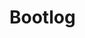 # Bootlog

<script>
import Bootlog from "src/client/bootlog.js"
import d3 from "src/external/d3.v5.js"

(async() => {


  var currentboot = []

  var starttime = performance.now()

  await Bootlog.current().db.logs.each(ea => {
    if (ea.bootid == lively4currentbootid) {
      currentboot.push(ea)
    }
  })

  // console.log("loaded Bootlog in " + (performance.now() - starttime))


  if (currentboot.length == 0) {
    return "no log for current boot, please enable <b>Preference > keep bootlog</b>"
  }

  var chart = await lively.create("d3-barchart")
  chart.style.width = "1200px"
  
  var offset = currentboot[0].date
  var color = d3.scaleOrdinal(d3.schemeCategory10);           
  var nodeMap = new Map();              
  var data = currentboot
    .map(ea => {
      return {
        log: ea,
        children: [],
        label: ea.url.replace(/.*\//,""),
        x0: ea.date - ea.time - offset,
        x1: ea.date - offset,
      }
    })
    
  data = _.sortBy(data, d => d.log.date)
  data = data.map(d => {
      var parentNode = nodeMap.get(d.log.url)
      if (parentNode) {
        parentNode.children.push(d)
        d.parent = parentNode
        return null
      } else {
        nodeMap.set(d.log.url, d)
        return d
      }
    })
    .filter(ea => ea)
        
  chart.config({
    height(d, defaultValue) {
    
      if (d.log.mode.match(/resolveInstantiate(Dep)?End/)) {
        return 0.3 * parseFloat(defaultValue)
      }
      return defaultValue
    },
    onclick(d, evt) {
      if(evt.shiftKey) {
        lively.openInspector(d)
      } else {
        lively.openBrowser(d.log.url, true)
      }
    },
    color(d) {
      return color(d.log.mode)
    },
    title(d) {
      return d.log.mode + " \n" + d.log.url + "\n" + d.log.time.toFixed(2) + "ms"
    }
  })
  
  chart.setData(data)
  chart.updateViz() 
  
  async function analysisTable(mode) {
    
    var table = await lively.create("lively-table")
    var filtered = currentboot.filter(ea => ea.mode == mode)
    var analysis = _.sortBy(filtered, ea => ea.time).reverse().slice(0, 5).map(ea => ({
      name: ea.url.replace(lively4url, ""),  
      time: (ea.time / 1000).toFixed(3)+ "s"}));
    analysis.push({name: "total", time: (filtered
        .reduce((sum, ea) => sum + ea.time, 0) / 1000).toFixed(3)+ "s"});
    table.setFromJSO(analysis)
    return <div><h3>Details: {mode}</h3>{table}</div>
  }
  var transpileTable = await analysisTable("transpiled")
  var evaluateTable = await analysisTable("evaluate")

  return <div>{transpileTable}{evaluateTable}{chart}</div>
})()
</script>